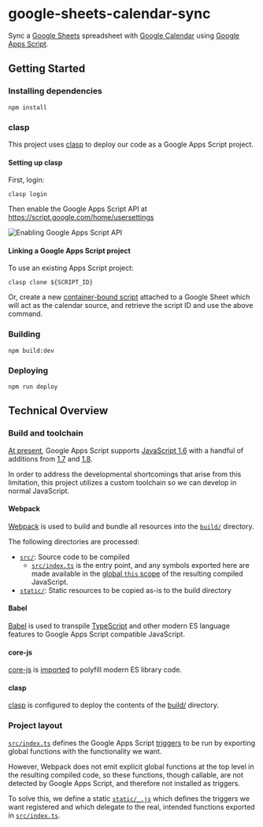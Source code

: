 # google-sheets-calendar-sync

Sync a [Google Sheets](https://www.google.com/sheets/about) spreadsheet with [Google Calendar](https://www.google.com/calendar) using [Google Apps Script](https://developers.google.com/apps-script).

## Getting Started

### Installing dependencies

```shell script
npm install
```

### clasp

This project uses [clasp](https://github.com/google/clasp) to deploy our code as a Google Apps Script project.

#### Setting up clasp

First, login:

```shell script
clasp login
```

Then enable the Google Apps Script API at https://script.google.com/home/usersettings

![Enabling Google Apps Script API](https://user-images.githubusercontent.com/744973/54870967-a9135780-4d6a-11e9-991c-9f57a508bdf0.gif)

#### Linking a Google Apps Script project

To use an existing Apps Script project:

```shell script
clasp clone ${SCRIPT_ID}
```

Or, create a new [container-bound script](https://developers.google.com/apps-script/guides/bound) attached to a Google Sheet which will act as the calendar source, and retrieve the script ID and use the above command.

### Building

```shell script
npm build:dev
```

### Deploying

```shell script
npm run deploy
```

## Technical Overview

### Build and toolchain

[At present](https://developers.google.com/apps-script/guides/services/#basic_javascript_features), Google Apps Script supports [JavaScript 1.6](https://developer.mozilla.org/en-US/docs/Web/JavaScript/New_in_JavaScript/1.6) with a handful of additions from [1.7](https://developer.mozilla.org/en-US/docs/Web/JavaScript/New_in_JavaScript/1.7) and [1.8](https://developer.mozilla.org/en-US/docs/Web/JavaScript/New_in_JavaScript/1.8).

In order to address the developmental shortcomings that arise from this limitation, this project utilizes a custom toolchain so we can develop in normal JavaScript.

#### Webpack

[Webpack](https://webpack.js.org) is used to build and bundle all resources into the [`build/`](build) directory.

The following directories are processed:

- [`src/`](src): Source code to be compiled
    - [`src/index.ts`](src/index.ts) is the entry point, and any symbols exported here are made available in the [global `this` scope](https://webpack.js.org/configuration/output/#outputlibrarytarget) of the resulting compiled JavaScript.
- [`static/`](static): Static resources to be copied as-is to the build directory

#### Babel

[Babel](https://babeljs.io) is used to transpile [TypeScript](https://www.typescriptlang.org) and other modern ES language features to Google Apps Script compatible JavaScript.

#### core-js

[core-js](https://github.com/zloirock/core-js) is [imported](src/index.ts) to polyfill modern ES library code.

#### clasp

[clasp](https://github.com/google/clasp) is configured to deploy the contents of the [build/](build) directory.

### Project layout

[`src/index.ts`](src/index.ts) defines the Google Apps Script [triggers](https://developers.google.com/apps-script/guides/triggers) to be run by exporting global functions with the functionality we want.

However, Webpack does not emit explicit global functions at the top level in the resulting compiled code, so these functions, though callable, are not detected by Google Apps Script, and therefore not installed as triggers.

To solve this, we define a static [`static/_.js`](static/_.js) which defines the triggers we want registered and which delegate to the real, intended functions exported in [`src/index.ts`](src/index.ts).
